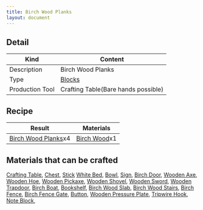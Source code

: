 ```yaml
---
title: Birch Wood Planks
layout: document
---
```

## Detail

|Kind|Content|
|---|---|
|Description|Birch Wood Planks|
|Type|[Blocks](Blocks)|
|Production Tool|Crafting Table(Bare hands possible)|

## Recipe

|Result|Materials|
|---|---|
|[Birch Wood Planks](Birch_Wood_Planks)x4|[Birch Wood](Birch_Wood)x1|

## Materials that can be crafted

[Crafting Table](Crafting_Table),
[Chest](Chest),
[Stick](Stick)
[White Bed](White_Bed),
[Bowl](Bowl),
[Sign](Sign),
[Birch Door](Birch_Door),
[Wooden Axe](Wooden_Axe),
[Wooden Hoe](Wooden_Hoe),
[Wooden Pickaxe](Wooden_Pickaxe),
[Wooden Shovel](Wooden_Shovel),
[Wooden Sword](Iron_Sword),
[Wooden Trapdoor](Wooden_Trapdoor),
[Birch Boat](Birch_Boat),
[Bookshelf](Bookshelf),
[Birch Wood Slab](Birch_Wood_Slab),
[Birch Wood Stairs](Birch_Wood_Stairs),
[Birch Fence](Birch_Fence),
[Birch Fence Gate](Birch_Fence_Gate),
[Button](Button),
[Wooden Pressure Plate](Wooden_Pressure_Plate),
[Tripwire Hook](Tripwire_Hook),
[Note Block](Note_Block),
